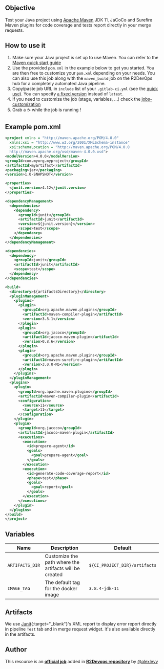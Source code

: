 ## Objective

Test your Java project using [Apache Maven](http://maven.apache.org/) JDK 11, JaCoCo and Surefire Maven plugins for code coverage and tests report directly in your merge requests.

## How to use it

1. Make sure your Java project is set up to use Maven. You can refer to the [Maven quick start guide](http://maven.apache.org/guides/getting-started/index.html)
2. Use the provided `pom.xml` in the example below to get you started. You are then free to customize your `pom.xml`
depending on your needs. You can also use this job along with the `maven_build` job on the R2DevOps hub for a completely
automated Java pipeline.
3. Copy/paste job URL in `include` list of your `.gitlab-ci.yml` (see the [quick use](https://docs.r2devops.io/get-started/use-templates/#use-a-template)). You can specify [a fixed version](https://docs.r2devops.io/get-started/use-templates/#versioning) instead of `latest`.
4. If you need to customize the job (stage, variables, ...) check the [jobs-customization](https://docs.r2devops.io/get-started/use-templates/#job-templates-customization)
5. Grab a ☕ while the job is running !

## Example pom.xml
```xml
<project xmlns = "http://maven.apache.org/POM/4.0.0"
  xmlns:xsi = "http://www.w3.org/2001/XMLSchema-instance"
  xsi:schemaLocation = "http://maven.apache.org/POM/4.0.0
  http://maven.apache.org/xsd/maven-4.0.0.xsd">
<modelVersion>4.0.0</modelVersion>
<groupId>com.myorg.myproject</groupId>
<artifactId>myartifact</artifactId>
<packaging>jar</packaging>
<version>1.0-SNAPSHOT</version>

<properties>
  <junit.version>4.12</junit.version>
</properties>

<dependencyManagement>
  <dependencies>
    <dependency>
      <groupId>junit</groupId>
      <artifactId>junit</artifactId>
      <version>${junit.version}</version>
      <scope>test</scope>
    </dependency>
  </dependencies>
</dependencyManagement>

<dependencies>
  <dependency>
    <groupId>junit</groupId>
    <artifactId>junit</artifactId>
    <scope>test</scope>
  </dependency>
</dependencies>

<build>
  <directory>${artifactsDirectory}</directory>
  <pluginManagement>
    <plugins>
      <plugin>
        <groupId>org.apache.maven.plugins</groupId>
        <artifactId>maven-compiler-plugin</artifactId>
        <version>3.8.1</version>
      </plugin>
      <plugin>
        <groupId>org.jacoco</groupId>
        <artifactId>jacoco-maven-plugin</artifactId>
        <version>0.8.6</version>
      </plugin>
      <plugin>
        <groupId>org.apache.maven.plugins</groupId>
        <artifactId>maven-surefire-plugin</artifactId>
        <version>3.0.0-M5</version>
      </plugin>
    </plugins>
  </pluginManagement>
  <plugins>
    <plugin>
      <groupId>org.apache.maven.plugins</groupId>
      <artifactId>maven-compiler-plugin</artifactId>
      <configuration>
        <source>11</source>
        <target>11</target>
      </configuration>
    </plugin>
    <plugin>
      <groupId>org.jacoco</groupId>
      <artifactId>jacoco-maven-plugin</artifactId>
      <executions>
        <execution>
          <id>prepare-agent</id>
          <goals>
            <goal>prepare-agent</goal>
          </goals>
        </execution>
        <execution>
          <id>generate-code-coverage-report</id>
          <phase>test</phase>
          <goals>
            <goal>report</goal>
          </goals>
        </execution>
      </executions>
    </plugin>
  </plugins>
</build>
</project>
```

## Variables
| Name | Description | Default |
| ---- | ------------| ------- |
| `ARTIFACTS_DIR` | Customize the path where the artifacts will be created | `${CI_PROJECT_DIR}/artifacts` |
| `IMAGE_TAG` | The default tag for the docker image | `3.8.4-jdk-11`  |

## Artifacts

We use [Junit](https://junit.org/junit5/){:target="_blank"}'s XML report to display error report
directly in pipeline `Test` tab and in merge request widget. It's also available directly in the artifacts.



## Author
This resource is an **[official job](https://docs.r2devops.io/get-started/faq/#use-a-template)** added in [**R2Devops repository**](https://gitlab.com/r2devops/hub) by [@alexlevy](https://gitlab.com/alexlevy)
